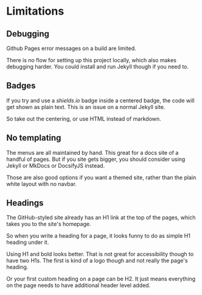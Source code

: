 # **Limitations**

## Debugging

Github Pages error messages on a build are limited.

There is no flow for setting up this project locally, which also makes debugging harder. You could install and run Jekyll though if you need to.


## Badges

If you try and use a _shields.io_ badge inside a centered badge, the code will get shown as plain text. This is an issue on a normal Jekyll site.

So take out the centering, or use HTML instead of markdown.


## No templating

The menus are all maintained by hand. This great for a docs site of a handful of pages. But if you site gets bigger, you should consider using Jekyll or MkDocs or DocsifyJS instead.

Those are also good options if you want a themed site, rather than the plain white layout with no navbar.


## Headings

The GitHub-styled site already has an H1 link at the top of the pages, which takes you to the site's homepage.

So when you write a heading for a page, it looks funny to do as simple H1 heading under it.

Using H1 and bold looks better. That is not great for accessibility though to have two H1s. The first is kind of a logo though and not really the page's heading.

Or your first custom heading on a page can be H2. It just means everything on the page needs to have additional header level added.
